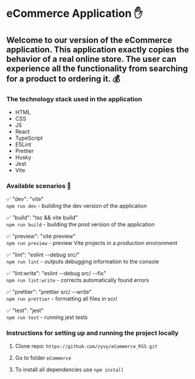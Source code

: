 # eCommerce Application :raised_hand:

## Welcome to our version of the eCommerce application. This application exactly copies the behavior of a real online store. The user can experience all the functionality from searching for a product to ordering it. :moneybag:

### The technology stack used in the application

- HTML
- CSS
- JS
- React
- TypeScript
- ESLint
- Prettier
- Husky
- Jest
- Vite

### Available scenarios :hammer:

:white_check_mark:    "dev": "vite"    
`npm run dev` - building the dev version of the application

:white_check_mark:   "build": "tsc && vite build"    
`npm run build` - building the prod version of the application

:white_check_mark:   "preview": "vite preview"    
`npm run preview` - preview Vite projects in a production environment

:white_check_mark:    "lint": "eslint --debug src/"    
`npm run lint` - outputs debugging information to the console

:white_check_mark:   "lint:write": "eslint --debug src/ --fix"    
`npm run lint:write` - corrects automatically found errors

:white_check_mark:   "prettier": "prettier src/ --write"    
`npm run prettier` - formatting all files in scr/

:white_check_mark:    "test": "jest"    
`npm run test` - running jest tests

### Instructions for setting up and running the project locally

1. Clone repo: `https://github.com/zyvy/eCommerce_RSS.git` 

2. Go to folder `eCommerce`

3. To install all dependencies use `npm install`

